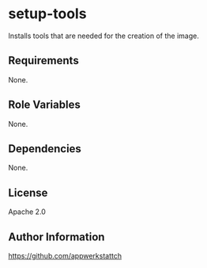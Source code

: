 setup-tools
===========

Installs tools that are needed for the creation of the image.

Requirements
------------

None.

Role Variables
--------------

None.

Dependencies
------------

None.

License
-------

Apache 2.0

Author Information
------------------

https://github.com/appwerkstattch
